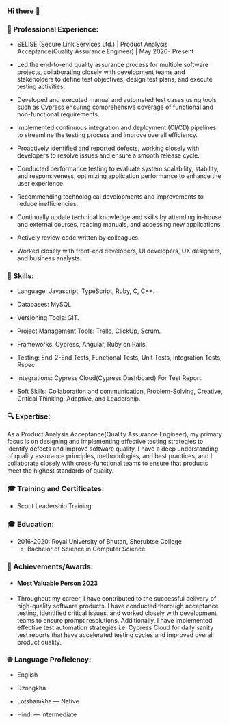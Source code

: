 ### Hi there 👋

### 💼 Professional Experience:
- SELISE (Secure Link Services Ltd.) | Product Analysis Acceptance(Quality Assurance Engineer) | May 2020- Present

 - Led the end-to-end quality assurance process for multiple software projects, collaborating closely with development teams and stakeholders to define test objectives, design test plans, and execute testing activities.
  - Developed and executed manual and automated test cases using tools such as Cypress ensuring comprehensive coverage of functional and non-functional requirements.
  - Implemented continuous integration and deployment (CI/CD) pipelines to streamline the testing process and improve overall efficiency.
  - Proactively identified and reported defects, working closely with developers to resolve issues and ensure a smooth release cycle.
  - Conducted performance testing to evaluate system scalability, stability, and responsiveness, optimizing application performance to enhance the user experience.
  - Recommending technological developments and improvements to reduce inefficiencies.
  - Continually update technical knowledge and skills by attending in-house and external courses, reading manuals, and accessing new applications.
  - Actively review code written by colleagues.
  - Worked closely with front-end developers, UI developers, UX designers, and business analysts.

### 🌟 Skills:

- Language: Javascript, TypeScript, Ruby, C, C++.

- Databases: MySQL.

- Versioning Tools: GIT.

- Project Management Tools: Trello, ClickUp, Scrum.

- Frameworks: Cypress, Angular, Ruby on Rails.

- Testing: End-2-End Tests, Functional Tests, Unit Tests, Integration Tests, Rspec.

- Integrations: Cypress Cloud(Cypress Dashboard) For Test Report.

- Soft Skills: Collaboration and communication, Problem-Solving, Creative, Critical Thinking, Adaptive, and Leadership.

### 🔍 Expertise:
As a Product Analysis Acceptance(Quality Assurance Engineer), my primary focus is on designing and implementing effective testing strategies to identify defects and improve software quality. I have a deep understanding of quality assurance principles, methodologies, and best practices, and I collaborate closely with cross-functional teams to ensure that products meet the highest standards of quality.

### 🎓 Training and Certificates:
- Scout Leadership Training 

### 🎓 Education:
- 2016-2020: Royal University of Bhutan, Sherubtse College
  - Bachelor of Science in Computer Science

### 🚀 Achievements/Awards:
- #### Most Valuable Person 2023
- Throughout my career, I have contributed to the successful delivery of high-quality software products. I have conducted thorough acceptance testing, identified critical issues, and worked closely with 
  development teams to ensure prompt resolutions. Additionally, I have implemented effective test automation strategies i.e. Cypress Cloud for daily sanity test reports that have accelerated testing 
  cycles and improved overall product quality.


### 🌐 Language Proficiency:
- English

- Dzongkha

- Lotshamkha — Native

- Hindi — Intermediate
<!--
**Palman6/Palman6** is a ✨ _special_ ✨ repository because its `README.md` (this file) appears on your GitHub profile.

Here are some ideas to get you started:

- 🔭 I’m currently working on ...
- 🌱 I’m currently learning ...
- 👯 I’m looking to collaborate on ...
- 🤔 I’m looking for help with ...
- 💬 Ask me about ...
- 📫 How to reach me: ...
- 😄 Pronouns: ...
- ⚡ Fun fact: ...
-->
